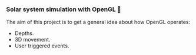 ### Solar system simulation with OpenGL :milky_way:

The aim of this project is to get a general idea about how OpenGL operates:
- Depths.
- 3D movement.
- User triggered events.
